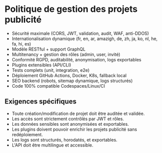# Politique de gestion des projets publicité

- Sécurité maximale (CORS, JWT, validation, audit, WAF, anti-DDOS)
- Internationalisation dynamique (fr, en, ar, amazigh, de, zh, ja, ko, nl, he, fa, hi, es)
- Modèle RESTful + support GraphQL
- Multitenancy + gestion des rôles (admin, user, invité)
- Conformité RGPD, auditabilité, anonymisation, logs exportables
- Plugins extensibles (API/CLI)
- Tests complets (unit, integration, e2e)
- Déploiement GitHub Actions, Docker, K8s, fallback local
- SEO backend (robots, sitemap dynamique, logs structurés)
- Code 100% compatible Codespaces/Linux/CI

## Exigences spécifiques
- Toute création/modification de projet doit être auditée et validée.
- Les accès sont strictement contrôlés par JWT et rôles.
- Les données sensibles sont anonymisées et exportables.
- Les plugins doivent pouvoir enrichir les projets publicité sans redéploiement.
- Les logs sont structurés, horodatés, et exportables.
- L'API doit être multilingue et accessible.
